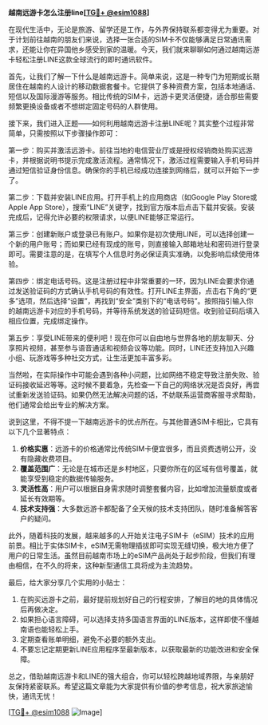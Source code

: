 **越南远游卡怎么注册line[[TG💪+ @esim1088](https://t.me/s/esim1088)]**

在现代生活中，无论是旅游、留学还是工作，与外界保持联系都变得尤为重要。对于计划前往越南的朋友们来说，选择一张合适的SIM卡不仅能够满足日常通讯需求，还能让你在异国他乡感受到家的温暖。今天，我们就来聊聊如何通过越南远游卡轻松注册LINE这款全球流行的即时通讯软件。

首先，让我们了解一下什么是越南远游卡。简单来说，这是一种专门为短期或长期居住在越南的人设计的移动数据套餐卡。它提供了多种资费方案，包括本地通话、短信以及国际漫游等服务。相比传统的SIM卡，远游卡更灵活便捷，适合那些需要频繁更换设备或者不想绑定固定号码的人群使用。

接下来，我们进入正题——如何利用越南远游卡注册LINE呢？其实整个过程非常简单，只需按照以下步骤操作即可：

第一步：购买并激活远游卡。前往当地的电信营业厅或是授权经销商处购买远游卡，并根据说明书提示完成激活流程。通常情况下，激活过程需要输入手机号码并通过短信验证身份信息。确保你的手机已经成功连接到网络后，就可以开始下一步了。

第二步：下载并安装LINE应用。打开手机上的应用商店（如Google Play Store或Apple App Store），搜索“LINE”关键字，找到官方版本后点击下载并安装。安装完成后，记得允许必要的权限请求，以便LINE能够正常运行。

第三步：创建新账户或登录已有账户。如果你是初次使用LINE，可以选择创建一个新的用户账号；而如果已经有现成的账号，则直接输入邮箱地址和密码进行登录即可。需要注意的是，在填写个人信息时务必保证真实准确，以免影响后续使用体验。

第四步：绑定电话号码。这是注册过程中非常重要的一环，因为LINE会要求你通过发送验证码的方式确认手机号码的有效性。打开LINE主界面，点击右下角的“更多”选项，然后选择“设置”，再找到“安全”类别下的“电话号码”。按照指引输入你的越南远游卡对应的手机号码，并等待系统发送的验证码短信。收到验证码后填入相应位置，完成绑定操作。

第五步：享受LINE带来的便利吧！现在你可以自由地与世界各地的朋友聊天、分享照片视频，甚至参与语音通话和视频会议等功能。同时，LINE还支持加入兴趣小组、玩游戏等多种社交方式，让生活更加丰富多彩。

当然啦，在实际操作中可能会遇到各种小问题，比如网络不稳定导致注册失败、验证码接收延迟等等。这时候不要着急，先检查一下自己的网络状况是否良好，再尝试重新发送验证码。如果仍然无法解决问题的话，不妨联系运营商客服寻求帮助，他们通常会给出专业的解决方案。

说到这里，不得不提一下越南远游卡的优点所在。与其他普通SIM卡相比，它具有以下几个显著特点：
1. **价格实惠**：远游卡的价格通常比传统SIM卡便宜很多，而且资费透明公开，没有隐藏收费项目。
2. **覆盖范围广**：无论是在城市还是乡村地区，只要你所在的区域有信号覆盖，就能享受到稳定的数据传输服务。
3. **灵活性高**：用户可以根据自身需求随时调整套餐内容，比如增加流量额度或者延长有效期等。
4. **技术支持强**：大多数远游卡都配备了全天候的技术支持团队，随时准备解答客户的疑问。

此外，随着科技的发展，越来越多的人开始关注电子SIM卡（eSIM）技术的应用前景。相比于实体SIM卡，eSIM无需物理插拔即可实现无缝切换，极大地方便了用户的日常生活。虽然目前越南市场上的eSIM产品尚处于起步阶段，但我们有理由相信，在不久的将来，这种新型通信工具将成为主流趋势。

最后，给大家分享几个实用的小贴士：
1. 在购买远游卡之前，最好提前规划好自己的行程安排，了解目的地的具体情况后再做决定。
2. 如果担心语言障碍，可以选择支持多国语言界面的LINE版本，这样即使不懂越南语也能轻松上手。
3. 定期查看账单明细，避免不必要的额外支出。
4. 不要忘记定期更新LINE应用程序至最新版本，以获取最新的功能改进和安全保障。

总之，借助越南远游卡和LINE的强大组合，你可以轻松跨越地域界限，与亲朋好友保持紧密联系。希望这篇文章能为大家提供有价值的参考信息，祝大家旅途愉快，通讯无忧！

[[TG💪+ @esim1088](https://t.me/s/esim1088) ![Image](https://i.postimg.cc/4NQfJmqS/Snipaste-2025-05-13-00-14-12.png)]